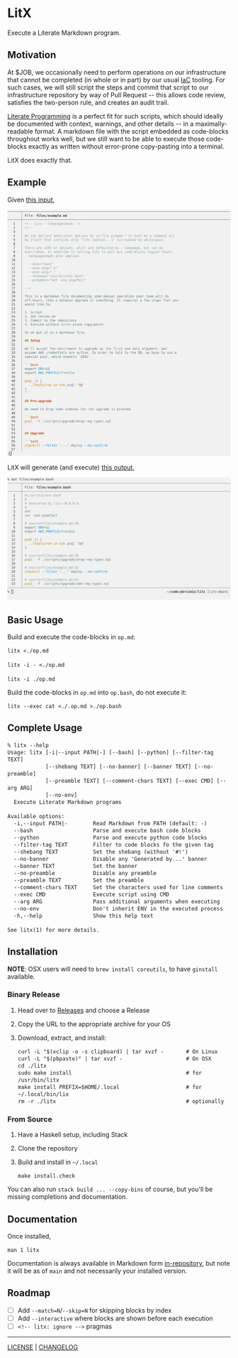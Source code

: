 # LitX

Execute a Literate Markdown program.

## Motivation

At $JOB, we occasionally need to perform operations on our infrastructure that
cannot be completed (in whole or in part) by our usual [IaC][] tooling. For such
cases, we will still script the steps and commit that script to our
infrastructure repository by way of Pull Request -- this allows code review,
satisfies the two-person rule, and creates an audit trail.

[iac]: https://en.wikipedia.org/wiki/Infrastructure_as_code

[Literate Programming][literate] is a perfect fit for such scripts, which should
ideally be documented with context, warnings, and other details -- in a
maximally-readable format. A markdown file with the script embedded as
code-blocks throughout works well, but we still want to be able to execute those
code-blocks exactly as written without error-prone copy-pasting into a terminal.

[literate]: https://en.wikipedia.org/wiki/Literate_programming

LitX does exactly that.

## Example

Given [this input][input],

[input]: ./files/example.md

![](./files/example-md.png)

LitX will generate (and execute) [this output][output],

[output]: ./files/example.bash

![](./files/example-bash.png)

## Basic Usage

Build and execute the code-blocks in `op.md`:

```console
litx <./op.md

litx -i - <./op.md

litx -i ./op.md
```

Build the code-blocks in `op.md` into `op.bash`, do not execute it:

```console
litx --exec cat <./.op.md >./op.bash
```

## Complete Usage

```console
% litx --help
Usage: litx [-i|--input PATH|-] [--bash] [--python] [--filter-tag TEXT] 
            [--shebang TEXT] [--no-banner] [--banner TEXT] [--no-preamble] 
            [--preamble TEXT] [--comment-chars TEXT] [--exec CMD] [--arg ARG] 
            [--no-env]
  Execute Literate Markdown programs

Available options:
  -i,--input PATH|-        Read Markdown from PATH (default: -)
  --bash                   Parse and execute bash code blocks
  --python                 Parse and execute python code blocks
  --filter-tag TEXT        Filter to code blocks fo the given tag
  --shebang TEXT           Set the shebang (without '#!')
  --no-banner              Disable any 'Generated by...' banner
  --banner TEXT            Set the banner
  --no-preamble            Disable any preamble
  --preamble TEXT          Set the preamble
  --comment-chars TEXT     Set the characters used for line comments
  --exec CMD               Execute script using CMD
  --arg ARG                Pass additional arguments when executing
  --no-env                 Don't inherit ENV in the executed process
  -h,--help                Show this help text

See litx(1) for more details.
```

## Installation

**NOTE**: OSX users will need to `brew install coreutils`, to have `ginstall`
available.

### Binary Release

1. Head over to [Releases](/releases) and choose a Release
1. Copy the URL to the appropriate archive for your OS
1. Download, extract, and install:

   ```console
   curl -L "$(xclip -o -s clipboard) | tar xvzf -       # On Linux
   curl -L "$(pbpaste)" | tar xvzf -                    # On OSX
   cd ./litx
   sudo make install                                    # for /usr/bin/litx
   make install PREFIX=$HOME/.local                     # for ~/.local/bin/lix
   rm -r ./litx                                         # optionally
   ```


### From Source

1. Have a Haskell setup, including Stack
1. Clone the repository
1. Build and install in `~/.local`

   ```console
   make install.check
   ```

You can also run `stack build ... --copy-bins` of course, but you'll be missing
completions and documentation.

## Documentation

Once installed,

```
man 1 litx
```

Documentation is always available in Markdown form [in-repository](./doc/), but
note it will be as of `main` and not necessarily your installed version.

## Roadmap

- [ ] Add `--match=N`/`--skip=N` for skipping blocks by index
- [ ] Add `--interactive` where blocks are shown before each execution
- [ ] `<!-- litx: ignore -->` pragmas

---

[LICENSE](./LICENSE) | [CHANGELOG](./CHANGELOG.md)
